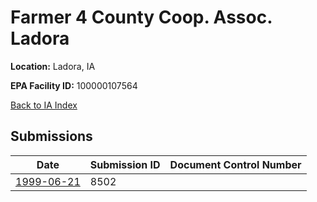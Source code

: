 # Farmer 4 County Coop. Assoc. Ladora

**Location:** Ladora, IA

**EPA Facility ID:** 100000107564

[Back to IA Index](../../index.md)

## Submissions

| Date | Submission ID | Document Control Number |
|------|--------------|-------------------------|
| [1999-06-21](submissions/8502.md) | 8502 |  |
